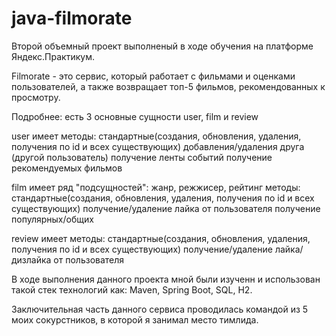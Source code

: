 # java-filmorate

Второй объемный проект выполненый в ходе обучения на платформе Яндекс.Практикум.

Filmorate - это сервис, который работает с фильмами и
оценками пользователей, а также возвращает топ-5 фильмов,
рекомендованных к просмотру.

Подробнее:
есть 3 основные сущности user, film и review

user имеет методы: 
стандартные(создания, обновления, удаления, получения по id и всех существующих)
добавления/удаления друга (другой пользователь)
получение ленты событий
получение рекомендуемых фильмов

film имеет ряд "подсущностей": жанр, режжисер, рейтинг
методы:
стандартные(создания, обновления, удаления, получения по id и всех существующих)
получение/удаление лайка от пользователя
получение популярных/общих

review имеет методы:
стандартные(создания, обновления, удаления, получения по id и всех существующих)
получение/удаление лайка/дизлайка от пользователя


В ходе выполнения данного проекта мной были изученн и использован такой стек технологий как:
Maven, Spring Boot, SQL, H2.

Заключительная часть данного сервиса проводилась командой из 5 моих сокурстников,
в которой я занимал место тимлида.







